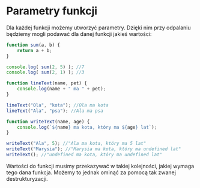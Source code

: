 # Parametry funkcji

Dla każdej funkcji możemy utworzyć parametry. Dzięki nim przy odpalaniu będziemy mogli podawać dla danej funkcji jakieś wartości:

```js
function sum(a, b) {
    return a + b;
}

console.log( sum(2, 5) ); //7
console.log( sum(2, 1) ); //3
```

```js
function lineText(name, pet) {
    console.log(name + " ma " + pet);
}

lineText("Ola", "kota"); //Ola ma kota
lineText("Ala", "psa"); //Ala ma psa
```

```js
function writeText(name, age) {
    console.log(`${name} ma kota, który ma ${age} lat`);
}

writeText("Ala", 5); //"Ala ma kota, który ma 5 lat"
writeText("Marysia"); //"Marysia ma kota, który ma undefined lat"
writeText(); //"undefined ma kota, który ma undefined lat"
```

Wartości do funkcji musimy przekazywać w takiej kolejności, jakiej wymaga tego dana funkcja. Możemy to jednak ominąć za pomocą tak zwanej destrukturyzacji.